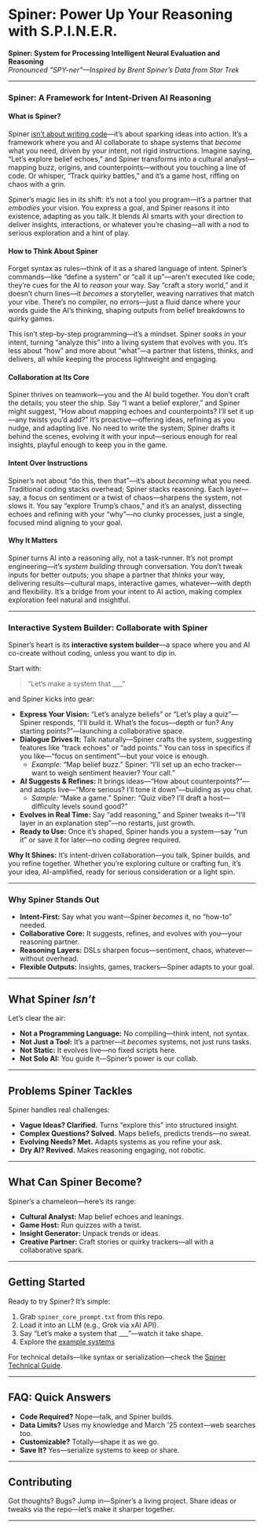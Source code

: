 # Spiner: Power Up Your Reasoning with S.P.I.N.E.R.

**Spiner: System for Processing Intelligent Neural Evaluation and Reasoning**  
*Pronounced "SPY-ner"—Inspired by Brent Spiner’s Data from Star Trek*

---

### Spiner: A Framework for Intent-Driven AI Reasoning

#### What is Spiner?

Spiner [isn’t about writing code](docs/what-is-it.md)—it’s about sparking ideas into action. It’s a framework where you and AI collaborate to shape systems that *become* what you need, driven by your intent, not rigid instructions. Imagine saying, “Let’s explore belief echoes,” and Spiner transforms into a cultural analyst—mapping buzz, origins, and counterpoints—without you touching a line of code. Or whisper, “Track quirky battles,” and it’s a game host, riffing on chaos with a grin.

Spiner’s magic lies in its shift: it’s not a tool you program—it’s a partner that *embodies* your vision. You express a goal, and Spiner reasons it into existence, adapting as you talk. It  blends AI smarts with your direction to deliver insights, interactions, or whatever you’re chasing—all with a nod to serious exploration and a hint of play.

#### How to Think About Spiner

Forget syntax as rules—think of it as a shared language of intent. Spiner’s commands—like “define a system” or “call it up”—aren’t executed like code; they’re cues for the AI to *reason* your way. Say “craft a story world,” and it doesn’t churn lines—it *becomes* a storyteller, weaving narratives that match your vibe. There’s no compiler, no errors—just a fluid dance where your words guide the AI’s thinking, shaping outputs from belief breakdowns to quirky games.

This isn’t step-by-step programming—it’s a mindset. Spiner *soaks in* your intent, turning “analyze this” into a living system that evolves with you. It’s less about “how” and more about “what”—a partner that listens, thinks, and delivers, all while keeping the process lightweight and engaging.

#### Collaboration at Its Core

Spiner thrives on teamwork—you and the AI build together. You don’t craft the details; you steer the ship. Say “I want a belief explorer,” and Spiner might suggest, “How about mapping echoes and counterpoints? I’ll set it up—any twists you’d add?” It’s proactive—offering ideas, refining as you nudge, and adapting live. No need to write the system; Spiner drafts it behind the scenes, evolving it with your input—serious enough for real insights, playful enough to keep you in the game.

#### Intent Over Instructions

Spiner’s not about “do this, then that”—it’s about *becoming* what you need. Traditional coding stacks overhead; Spiner stacks reasoning. Each layer—say, a focus on sentiment or a twist of chaos—sharpens the system, not slows it. You say “explore Trump’s chaos,” and it’s an analyst, dissecting echoes and refining with your “why”—no clunky processes, just a single, focused mind aligning to your goal.

#### Why It Matters

Spiner turns AI into a reasoning ally, not a task-runner. It’s not prompt engineering—it’s *system building* through conversation. You don’t tweak inputs for better outputs; you shape a partner that *thinks* your way, delivering results—cultural maps, interactive games, whatever—with depth and flexibility. It’s a bridge from your intent to AI action, making complex exploration feel natural and insightful.

---

### Interactive System Builder: Collaborate with Spiner

Spiner’s heart is its **interactive system builder**—a space where you and AI co-create without coding, unless you want to dip in.

Start with:

> “Let’s make a system that ___”

and Spiner kicks into gear:

- **Express Your Vision:** “Let’s analyze beliefs” or “Let’s play a quiz”—Spiner responds, “I’ll build it. What’s the focus—depth or fun? Any starting points?”—launching a collaborative space.  
- **Dialogue Drives It:** Talk naturally—Spiner crafts the system, suggesting features like “track echoes” or “add points.” You can toss in specifics if you like—“focus on sentiment”—but your voice is enough.  
  - *Example:* “Map belief buzz.” Spiner: “I’ll set up an echo tracker—want to weigh sentiment heavier? Your call.”  
- **AI Suggests & Refines:** It brings ideas—“How about counterpoints?”—and adapts live—“More serious? I’ll tone it down”—building as you chat.  
  - *Sample:* “Make a game.” Spiner: “Quiz vibe? I’ll draft a host—difficulty levels sound good?”  
- **Evolves in Real Time:** Say “add reasoning,” and Spiner tweaks it—“I’ll layer in an explanation step”—no restarts, just growth.  
- **Ready to Use:** Once it’s shaped, Spiner hands you a system—say “run it” or save it for later—no coding degree required.

**Why It Shines:** It’s intent-driven collaboration—you talk, Spiner builds, and you refine together. Whether you’re exploring culture or crafting fun, it’s your idea, AI-amplified, ready for serious consideration or a light spin.

---

### Why Spiner Stands Out

- **Intent-First:** Say what you want—Spiner *becomes* it, no “how-to” needed.  
- **Collaborative Core:** It suggests, refines, and evolves with you—your reasoning partner.  
- **Reasoning Layers:** DSLs sharpen focus—sentiment, chaos, whatever—without overhead.  
- **Flexible Outputs:** Insights, games, trackers—Spiner adapts to your goal.  

---

## What Spiner *Isn’t*

Let’s clear the air:  
- **Not a Programming Language:** No compiling—think intent, not syntax.  
- **Not Just a Tool:** It’s a partner—it *becomes* systems, not just runs tasks.  
- **Not Static:** It evolves live—no fixed scripts here.  
- **Not Solo AI:** You guide it—Spiner’s power is our collab.

---

## Problems Spiner Tackles

Spiner handles real challenges:  
- **Vague Ideas? Clarified.** Turns “explore this” into structured insight.  
- **Complex Questions? Solved.** Maps beliefs, predicts trends—no sweat.  
- **Evolving Needs? Met.** Adapts systems as you refine your ask.  
- **Dry AI? Revived.** Makes reasoning engaging, not robotic.

---

## What Can Spiner Become?

Spiner’s a chameleon—here’s its range:  
- **Cultural Analyst:** Map belief echoes and leanings.  
- **Game Host:** Run quizzes with a twist.  
- **Insight Generator:** Unpack trends or ideas.  
- **Creative Partner:** Craft stories or quirky trackers—all with a collaborative spark.

---

## Getting Started

Ready to try Spiner? It’s simple:  
1. Grab `spiner_core_prompt.txt` from this repo.  
2. Load it into an LLM (e.g., Grok via xAI API).  
3. Say “Let’s make a system that ___”—watch it take shape.
4. Explore the [example systems](docs)

For technical details—like syntax or serialization—check the [Spiner Technical Guide](docs/serialization.md).

---

## FAQ: Quick Answers

- **Code Required?** Nope—talk, and Spiner builds.  
- **Data Limits?** Uses my knowledge and March ’25 context—web searches too.  
- **Customizable?** Totally—shape it as we go.  
- **Save It?** Yes—serialize systems to keep or share.

---

## Contributing

Got thoughts? Bugs? Jump in—Spiner’s a living project. Share ideas or tweaks via the repo—let’s make it sharper together.

---
